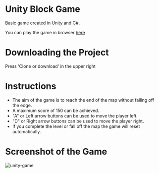 # Unity Block Game
Basic game created in Unity and C#.

You can play the game in browser [here](https://wonderful-torvalds-9e7935.netlify.com/)

# Downloading the Project
Press 'Clone or download' in the upper right

# Instructions
- The aim of the game is to reach the end of the map without falling off the edge. 
- A maximum score of 150 can be achieved. 
- "A" or Left arrow buttons can be used to move the player left. 
- "D" or Right arrow buttons can be used to move the player right. 
- If you complete the level or fall off the map the game will reset automatically.

# Screenshot of the Game
![unity-game](https://user-images.githubusercontent.com/54678624/75148603-efe69b80-56f7-11ea-9def-c8580a767728.png)
